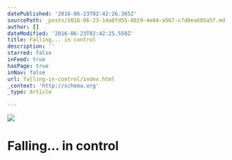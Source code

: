 ```yaml
---
datePublished: '2016-06-23T02:42:26.365Z'
sourcePath: _posts/2016-06-23-14a0fd55-8029-4e84-a567-c7d0ea685a5f.md
author: []
dateModified: '2016-06-23T02:42:25.550Z'
title: Falling... in control
description: ''
starred: false
inFeed: true
hasPage: true
inNav: false
url: falling-in-control/index.html
_context: 'http://schema.org'
_type: Article

---
```

![](https://the-grid-user-content.s3-us-west-2.amazonaws.com/8910408c-ab4e-4020-b0b5-1da9925c4aba.png)

# Falling... in control